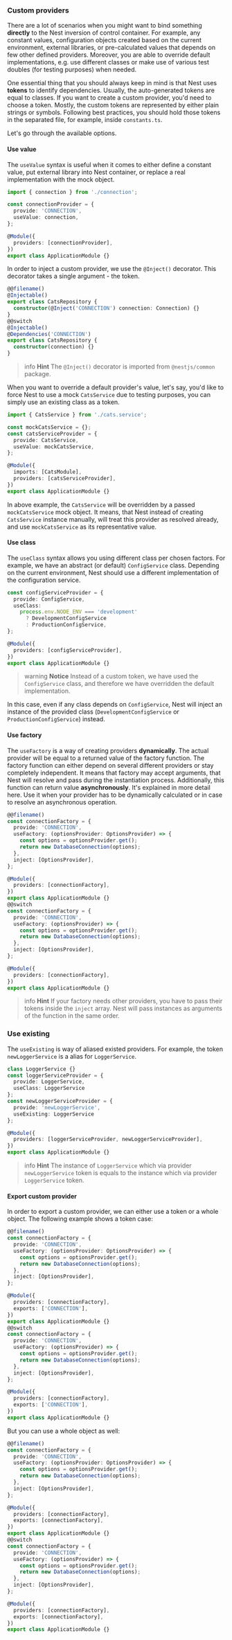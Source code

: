 ### Custom providers

There are a lot of scenarios when you might want to bind something **directly** to the Nest inversion of control container. For example, any constant values, configuration objects created based on the current environment, external libraries, or pre-calculated values that depends on few other defined providers. Moreover, you are able to override default implementations, e.g. use different classes or make use of various test doubles (for testing purposes) when needed.

One essential thing that you should always keep in mind is that Nest uses **tokens** to identify dependencies. Usually, the auto-generated tokens are equal to classes. If you want to create a custom provider, you'd need to choose a token. Mostly, the custom tokens are represented by either plain strings or symbols. Following best practices, you should hold those tokens in the separated file, for example, inside `constants.ts`.

Let's go through the available options.

#### Use value

The `useValue` syntax is useful when it comes to either define a constant value, put external library into Nest container, or replace a real implementation with the mock object.

```typescript
import { connection } from './connection';

const connectionProvider = {
  provide: 'CONNECTION',
  useValue: connection,
};

@Module({
  providers: [connectionProvider],
})
export class ApplicationModule {}
```

In order to inject a custom provider, we use the `@Inject()` decorator. This decorator takes a single argument - the token.

```typescript
@@filename()
@Injectable()
export class CatsRepository {
  constructor(@Inject('CONNECTION') connection: Connection) {}
}
@@switch
@Injectable()
@Dependencies('CONNECTION')
export class CatsRepository {
  constructor(connection) {}
}
```

> info **Hint** The `@Inject()` decorator is imported from `@nestjs/common` package.

When you want to override a default provider's value, let's say, you'd like to force Nest to use a mock `CatsService` due to testing purposes, you can simply use an existing class as a token.

```typescript
import { CatsService } from './cats.service';

const mockCatsService = {};
const catsServiceProvider = {
  provide: CatsService,
  useValue: mockCatsService,
};

@Module({
  imports: [CatsModule],
  providers: [catsServiceProvider],
})
export class ApplicationModule {}
```

In above example, the `CatsService` will be overridden by a passed `mockCatsService` mock object. It means, that Nest instead of creating `CatsService` instance manually, will treat this provider as resolved already, and use `mockCatsService` as its representative value.

#### Use class

The `useClass` syntax allows you using different class per chosen factors. For example, we have an abstract (or default) `ConfigService` class. Depending on the current environment, Nest should use a different implementation of the configuration service.

```typescript
const configServiceProvider = {
  provide: ConfigService,
  useClass:
    process.env.NODE_ENV === 'development'
      ? DevelopmentConfigService
      : ProductionConfigService,
};

@Module({
  providers: [configServiceProvider],
})
export class ApplicationModule {}
```

> warning **Notice** Instead of a custom token, we have used the `ConfigService` class, and therefore we have overridden the default implementation.

In this case, even if any class depends on `ConfigService`, Nest will inject an instance of the provided class (`DevelopmentConfigService` or `ProductionConfigService`) instead.

#### Use factory

The `useFactory` is a way of creating providers **dynamically**. The actual provider will be equal to a returned value of the factory function. The factory function can either depend on several different providers or stay completely independent. It means that factory may accept arguments, that Nest will resolve and pass during the instantiation process. Additionally, this function can return value **asynchronously**. It's explained in more detail here. Use it when your provider has to be dynamically calculated or in case to resolve an asynchronous operation.

```typescript
@@filename()
const connectionFactory = {
  provide: 'CONNECTION',
  useFactory: (optionsProvider: OptionsProvider) => {
    const options = optionsProvider.get();
    return new DatabaseConnection(options);
  },
  inject: [OptionsProvider],
};

@Module({
  providers: [connectionFactory],
})
export class ApplicationModule {}
@@switch
const connectionFactory = {
  provide: 'CONNECTION',
  useFactory: (optionsProvider) => {
    const options = optionsProvider.get();
    return new DatabaseConnection(options);
  },
  inject: [OptionsProvider],
};

@Module({
  providers: [connectionFactory],
})
export class ApplicationModule {}
```

> info **Hint** If your factory needs other providers, you have to pass their tokens inside the `inject` array. Nest will pass instances as arguments of the function in the same order.

### Use existing 

The `useExisting` is way of aliased existed providers. For example, the token `newLoggerService` is a alias for `LoggerService`.

```typescript
class LoggerService {}
const loggerServiceProvider = {
  provide: LoggerService,
  useClass: LoggerService
};
const newLoggerServiceProvider = {
  provide: 'newLoggerService',
  useExisting: LoggerService
};

@Module({
  providers: [loggerServiceProvider, newLoggerServiceProvider],
})
export class ApplicationModule {}
```

> info **Hint** The instance of `LoggerService` which via provider `newLoggerService` token is equals to the instance which via provider `LoggerService` token.

#### Export custom provider

In order to export a custom provider, we can either use a token or a whole object. The following example shows a token case:

```typescript
@@filename()
const connectionFactory = {
  provide: 'CONNECTION',
  useFactory: (optionsProvider: OptionsProvider) => {
    const options = optionsProvider.get();
    return new DatabaseConnection(options);
  },
  inject: [OptionsProvider],
};

@Module({
  providers: [connectionFactory],
  exports: ['CONNECTION'],
})
export class ApplicationModule {}
@@switch
const connectionFactory = {
  provide: 'CONNECTION',
  useFactory: (optionsProvider) => {
    const options = optionsProvider.get();
    return new DatabaseConnection(options);
  },
  inject: [OptionsProvider],
};

@Module({
  providers: [connectionFactory],
  exports: ['CONNECTION'],
})
export class ApplicationModule {}
```

But you can use a whole object as well:

```typescript
@@filename()
const connectionFactory = {
  provide: 'CONNECTION',
  useFactory: (optionsProvider: OptionsProvider) => {
    const options = optionsProvider.get();
    return new DatabaseConnection(options);
  },
  inject: [OptionsProvider],
};

@Module({
  providers: [connectionFactory],
  exports: [connectionFactory],
})
export class ApplicationModule {}
@@switch
const connectionFactory = {
  provide: 'CONNECTION',
  useFactory: (optionsProvider) => {
    const options = optionsProvider.get();
    return new DatabaseConnection(options);
  },
  inject: [OptionsProvider],
};

@Module({
  providers: [connectionFactory],
  exports: [connectionFactory],
})
export class ApplicationModule {}
```
